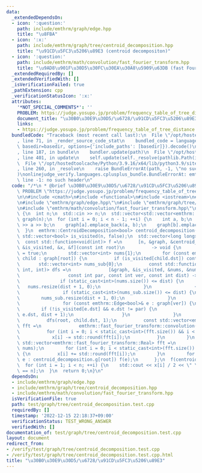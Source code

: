 ```yaml
---
data:
  _extendedDependsOn:
  - icon: ':question:'
    path: include/emthrm/graph/edge.hpp
    title: "\u8FBA"
  - icon: ':x:'
    path: include/emthrm/graph/tree/centroid_decomposition.hpp
    title: "\u91CD\u5FC3\u5206\u89E3 (centroid decompositon)"
  - icon: ':question:'
    path: include/emthrm/math/convolution/fast_fourier_transform.hpp
    title: "\u9AD8\u901F\u30D5\u30FC\u30EA\u30A8\u5909\u63DB (fast Fourier transform)"
  _extendedRequiredBy: []
  _extendedVerifiedWith: []
  _isVerificationFailed: true
  _pathExtension: cpp
  _verificationStatusIcon: ':x:'
  attributes:
    '*NOT_SPECIAL_COMMENTS*': ''
    PROBLEM: https://judge.yosupo.jp/problem/frequency_table_of_tree_distance
    document_title: "\u30B0\u30E9\u30D5/\u6728/\u91CD\u5FC3\u5206\u89E3"
    links:
    - https://judge.yosupo.jp/problem/frequency_table_of_tree_distance
  bundledCode: "Traceback (most recent call last):\n  File \"/opt/hostedtoolcache/Python/3.9.16/x64/lib/python3.9/site-packages/onlinejudge_verify/documentation/build.py\"\
    , line 71, in _render_source_code_stat\n    bundled_code = language.bundle(stat.path,\
    \ basedir=basedir, options={'include_paths': [basedir]}).decode()\n  File \"/opt/hostedtoolcache/Python/3.9.16/x64/lib/python3.9/site-packages/onlinejudge_verify/languages/cplusplus.py\"\
    , line 187, in bundle\n    bundler.update(path)\n  File \"/opt/hostedtoolcache/Python/3.9.16/x64/lib/python3.9/site-packages/onlinejudge_verify/languages/cplusplus_bundle.py\"\
    , line 401, in update\n    self.update(self._resolve(pathlib.Path(included), included_from=path))\n\
    \  File \"/opt/hostedtoolcache/Python/3.9.16/x64/lib/python3.9/site-packages/onlinejudge_verify/languages/cplusplus_bundle.py\"\
    , line 260, in _resolve\n    raise BundleErrorAt(path, -1, \"no such header\"\
    )\nonlinejudge_verify.languages.cplusplus_bundle.BundleErrorAt: emthrm/graph/edge.hpp:\
    \ line -1: no such header\n"
  code: "/*\n * @brief \u30B0\u30E9\u30D5/\u6728/\u91CD\u5FC3\u5206\u89E3\n */\n#define\
    \ PROBLEM \"https://judge.yosupo.jp/problem/frequency_table_of_tree_distance\"\
    \n\n#include <cmath>\n#include <functional>\n#include <iostream>\n#include <vector>\n\
    \n#include \"emthrm/graph/edge.hpp\"\n#include \"emthrm/graph/tree/centroid_decomposition.hpp\"\
    \n#include \"emthrm/math/convolution/fast_fourier_transform.hpp\"\n\nint main()\
    \ {\n  int n;\n  std::cin >> n;\n  std::vector<std::vector<emthrm::Edge<bool>>>\
    \ graph(n);\n  for (int i = 0; i < n - 1; ++i) {\n    int a, b;\n    std::cin\
    \ >> a >> b;\n    graph[a].emplace_back(a, b);\n    graph[b].emplace_back(b, a);\n\
    \  }\n  emthrm::CentroidDecomposition<bool> centroid_decomposition(graph);\n \
    \ std::vector<bool> is_visited(n, false);\n  std::vector<long long> x(n, 0);\n\
    \  const std::function<void(int)> f =\n      [n, &graph, &centroid_decomposition,\
    \ &is_visited, &x, &f](const int root)\n          -> void {\n        is_visited[root]\
    \ = true;\n        std::vector<int> nums{1};\n        for (const emthrm::Edge<bool>&\
    \ child : graph[root]) {\n          if (is_visited[child.dst]) continue;\n   \
    \       std::vector<int> nums_sub{0};\n          const std::function<void(int,\
    \ int, int)> dfs =\n              [&graph, &is_visited, &nums, &nums_sub, &dfs](\n\
    \                  const int par, const int ver, const int dist) -> void {\n \
    \               if (static_cast<int>(nums.size()) <= dist) {\n               \
    \   nums.resize(dist + 1, 0);\n                }\n                ++nums[dist];\n\
    \                if (static_cast<int>(nums_sub.size()) <= dist) {\n          \
    \        nums_sub.resize(dist + 1, 0);\n                }\n                ++nums_sub[dist];\n\
    \                for (const emthrm::Edge<bool>& e : graph[ver]) {\n          \
    \        if (!is_visited[e.dst] && e.dst != par) {\n                    dfs(ver,\
    \ e.dst, dist + 1);\n                  }\n                }\n              };\n\
    \          dfs(root, child.dst, 1);\n          const std::vector<emthrm::fast_fourier_transform::Real>\
    \ fft =\n              emthrm::fast_fourier_transform::convolution(nums_sub, nums_sub);\n\
    \          for (int i = 0; i < static_cast<int>(fft.size()) && i < n; ++i) {\n\
    \            x[i] -= std::round(fft[i]);\n          }\n        }\n        const\
    \ std::vector<emthrm::fast_fourier_transform::Real> fft =\n            emthrm::fast_fourier_transform::convolution(nums,\
    \ nums);\n        for (int i = 0; i < static_cast<int>(fft.size()) && i < n; ++i)\
    \ {\n          x[i] += std::round(fft[i]);\n        }\n        for (const int\
    \ e : centroid_decomposition.g[root]) f(e);\n      };\n  f(centroid_decomposition.root);\n\
    \  for (int i = 1; i < n; ++i) {\n    std::cout << x[i] / 2 << \" \\n\"[i + 1\
    \ == n];\n  }\n  return 0;\n}\n"
  dependsOn:
  - include/emthrm/graph/edge.hpp
  - include/emthrm/graph/tree/centroid_decomposition.hpp
  - include/emthrm/math/convolution/fast_fourier_transform.hpp
  isVerificationFile: true
  path: test/graph/tree/centroid_decomposition.test.cpp
  requiredBy: []
  timestamp: '2022-12-15 22:18:37+09:00'
  verificationStatus: TEST_WRONG_ANSWER
  verifiedWith: []
documentation_of: test/graph/tree/centroid_decomposition.test.cpp
layout: document
redirect_from:
- /verify/test/graph/tree/centroid_decomposition.test.cpp
- /verify/test/graph/tree/centroid_decomposition.test.cpp.html
title: "\u30B0\u30E9\u30D5/\u6728/\u91CD\u5FC3\u5206\u89E3"
---
```

